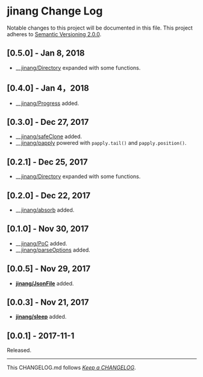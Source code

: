 #   jinang Change Log

Notable changes to this project will be documented in this file. This project adheres to [Semantic Versioning 2.0.0](http://semver.org/).

##	[0.5.0] - Jan 8, 2018

*   __[jinang/Directory](./README.md#directory) expanded with some functions.

##	[0.4.0] - Jan 4，2018

*	__[jinang/Progress](./README.md#progress) added.

##	[0.3.0] - Dec 27, 2017

*	__[jinang/safeClone](./README.md#safeclone) added.
*	__[jinang/papply](./README.md#papply) powered with `papply.tail()` and `papply.position()`.

##  [0.2.1] - Dec 25, 2017

*   __[jinang/Directory](./README.md#directory) expanded with some functions.

##  [0.2.0] - Dec 22, 2017

*   __[jinang/absorb](./README.md#absorb) added.

##  [0.1.0] - Nov 30, 2017

*   __[jinang/PoC](./README.md#poc) added.
*   __[jinang/parseOptions](./README.md#parseoptions) added.

##  [0.0.5] - Nov 29, 2017

*   __[jinang/JsonFile](./README.md#jsonfile)__ added.

##  [0.0.3] - Nov 21, 2017

*   __[jinang/sleep](./README.md#sleep)__ added.

##	[0.0.1] - 2017-11-1

Released.

---
This CHANGELOG.md follows [*Keep a CHANGELOG*](http://keepachangelog.com/).
